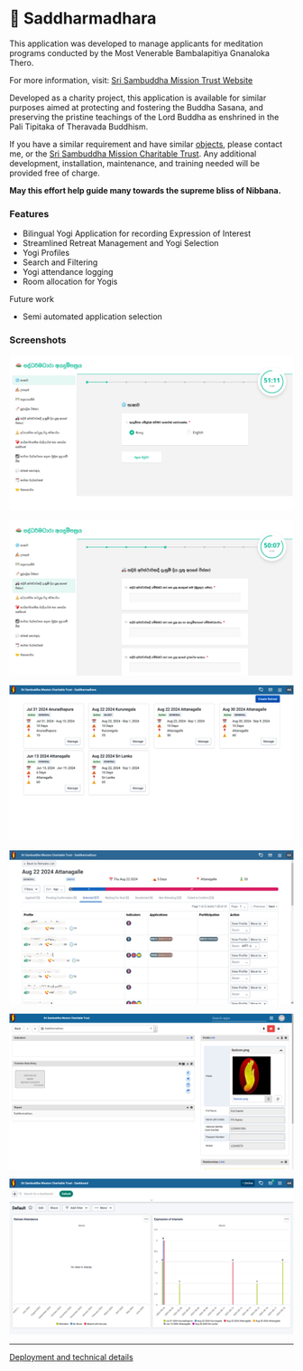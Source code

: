 # 🪷 Saddharmadhara

This application was developed to manage applicants for meditation programs conducted by the Most Venerable Bambalapitiya Gnanaloka Thero.

For more information, visit: [Sri Sambuddha Mission Trust Website](https://srisambuddhamission.org/saddharmadhara/)

Developed as a charity project, this application is available for similar purposes aimed at protecting and fostering the Buddha Sasana, and preserving the pristine teachings of the Lord Buddha as enshrined in the Pali Tipitaka of Theravada Buddhism.

If you have a similar requirement and have similar [objects](https://srisambuddhamission.org/objects-of-the-trust/), please contact me, or the [Sri Sambuddha Mission Charitable Trust](https://srisambuddhamission.org/contact/). Any additional development, installation, maintenance, and training needed will be provided free of charge.

**May this effort help guide many towards the supreme bliss of Nibbana.**

### Features

- Bilingual Yogi Application for recording Expression of Interest
- Streamlined Retreat Management and Yogi Selection
- Yogi Profiles
- Search and Filtering
- Yogi attendance logging
- Room allocation for Yogis

Future work

- Semi automated application selection

### Screenshots

![Saddharmadhara application language selection screen](docs/screenshots/application_language.png)

![Saddharmadhara application ](docs/screenshots/application.png)

![Saddharmadhara retreat management](docs/screenshots/retreat_managment.png)

![Saddharmadhara retreat screen](docs/screenshots/applicants.png)

![Yogi Profile](docs/screenshots/yogi_profile.png)

![Dashboard](docs/screenshots/dashboard.png)

---

[Deployment and technical details](docs/deployment/README.md)

